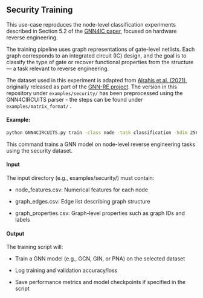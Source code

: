 ## Security Training

This use-case reproduces the node-level classification experiments described in Section 5.2 of the [GNN4IC paper](https://arxiv.org/abs/2201.06848), focused on hardware reverse engineering.

The training pipeline uses graph representations of gate-level netlists. Each graph corresponds to an integrated circuit (IC) design, and the goal is to classify the type of gate or recover functional properties from the structure — a task relevant to reverse engineering.

The dataset used in this experiment is adapted from [Alrahis et al. (2021)](https://ieeexplore.ieee.org/document/9530566), originally released as part of the [GNN-RE project](https://github.com/DfX-NYUAD/GNN-RE). The version in this repository under `examples/security/` has been preprocessed using the GNN4CIRCUITS parser - the steps can be found under `examples/matrix_format/` .

#### Example:

```bash
python GNN4CIRCUITS.py train -class node -task classification -hdim 256 -n_layers 5 -epochs 2000 -input examples/security
```
This command trains a GNN model on node-level reverse engineering tasks using the security dataset.

#### Input

The input directory (e.g., examples/security/) must contain:

- node_features.csv: Numerical features for each node

- graph_edges.csv: Edge list describing graph structure

- graph_properties.csv: Graph-level properties such as graph IDs and labels

#### Output
The training script will:

- Train a GNN model (e.g., GCN, GIN, or PNA) on the selected dataset

- Log training and validation accuracy/loss

- Save performance metrics and model checkpoints if specified in the script
